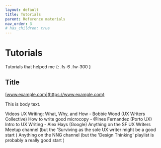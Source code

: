 ```yaml
---
layout: default
title: Tutorials
parent: Reference materials
nav_order: 3
# has_children: true
---
```


# Tutorials
Tutorials that helped me
{: .fs-6 .fw-300 }

## Title
[www.example.com](https://www.example.com)

This is body text.

Videos 
UX Writing: What, Why, and How - Bobbie Wood (UX Writers Collective)
How to write good microcopy - @Ines Fernandez (Porto UX) 
Intro to UX Writing - Alex Hays (Google) 
Anything on the SF UX Writers Meetup channel (but the 'Surviving as the sole UX writer might be a good start )
Anything on the NNG channel (but the 'Design Thinking' playlist is probably a really good start )
 